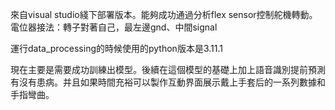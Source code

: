 來自visual studio綫下部署版本。能夠成功通過分析flex sensor控制舵機轉動。
電位器接法：轉子對著自己，最左邊gnd、中間signal

運行data_processing的時候使用的python版本是3.11.1

現在主要是需要成功訓練出模型。後續在這個模型的基礎上加上語音識別提前預測有沒有患病。并且如果時間充裕可以製作互動界面展示戴上手套后的一系列數據和手指彎曲。

